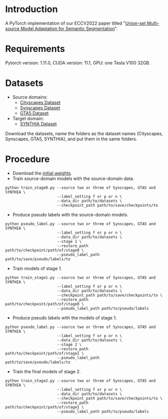 # Introduction
A PyTorch implementation of our ECCV2022 paper titled "[Union-set Multi-source Model Adaptation for Semantic Segmentation](https://www.ecva.net/papers/eccv_2022/papers_ECCV/papers/136890570.pdf)".
# Requirements
Pytorch version: 1.11.0, CUDA version: 11.1, GPU: one Tesla V100 32GB.
# Datasets
- Source domains:
  - [Cityscapes Dataset](https://www.cityscapes-dataset.com/)
  - [Synscapes Dataset](https://7dlabs.com/synscapes-overview)
  - [GTA5 Dataset](https://download.visinf.tu-darmstadt.de/data/from_games/)
- Target domain:
  - [SYNTHIA Dataset](https://synthia-dataset.net/)

Download the datasets, name the folders as the dataset names (Cityscapes, Synscapes, GTA5, SYNTHIA), and put them in the same folders.
# Procedure
- Download the [initial weights](https://drive.google.com/file/d/1EkZ0FqmZ8cDp6vWx4J7qv4SoDfYljiUK/view?usp=sharing).
- Train source-domain models with the source-domain data.
```
python train_stage0.py --source two or three of Synscapes, GTA5 and SYNTHIA \
                       --label_setting f or p or n \
                       --data_dir path/to/datasets \
                       --checkpoint_path path/to/save/checkpoints/to
```
- Produce pseudo labels with the source-domain models.
```
python pseudo_label.py --source two or three of Synscapes, GTA5 and SYNTHIA \
                       --label_setting f or p or n \
                       --data_dir path/to/datasets \
                       --stage 1 \
                       --restore_path path/to/checkpoint/path/of/stage0 \
                       --pseudo_label_path path/to/save/pseudo/labels/to
```
- Train models of stage 1.
```
python train_stage1.py --source two or three of Synscapes, GTA5 and SYNTHIA \
                       --label_setting f or p or n \
                       --data_dir path/to/datasets \
                       --checkpoint_path path/to/save/checkpoints/to \
                       --restore_path path/to/checkpoint/path/of/stage0 \
                       --pseudo_label_path path/to/pseudo/labels
```
- Produce pseudo labels with the models of stage 1.
```
python pseudo_label.py --source two or three of Synscapes, GTA5 and SYNTHIA \
                       --label_setting f or p or n \
                       --data_dir path/to/datasets \
                       --stage 2 \
                       --restore_path path/to/checkpoint/path/of/stage1 \
                       --pseudo_label_path path/to/save/pseudo/labels/to
```
- Train the final models of stage 2.
```
python train_stage2.py --source two or three of Synscapes, GTA5 and SYNTHIA \
                       --label_setting f or p or n \
                       --data_dir path/to/datasets \
                       --checkpoint_path path/to/save/checkpoints/to \
                       --restore_path path/to/checkpoint/path/of/stage1 \
                       --pseudo_label_path path/to/pseudo/labels
```

